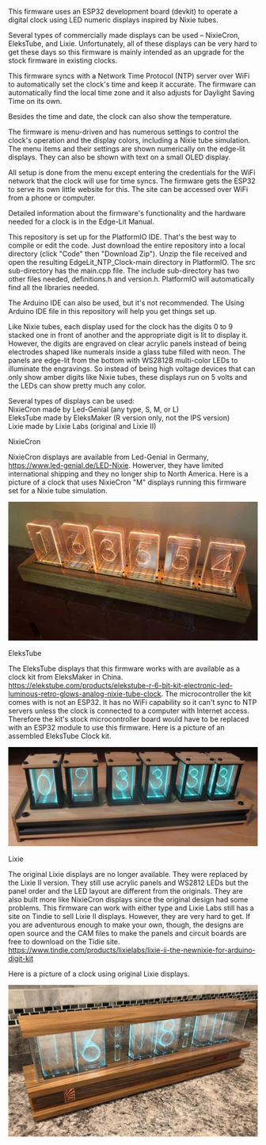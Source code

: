 This firmware uses an ESP32 development board (devkit) to operate a digital clock using LED numeric displays inspired by Nixie tubes. 

Several types of commercially made displays can be used – NixieCron, EleksTube, and Lixie. Unfortunately, all of these displays can be very hard to get these days so this firmware is mainly intended as an upgrade for the stock firmware in existing clocks. 

This firmware syncs with a Network Time Protocol (NTP) server over WiFi to automatically set the clock's time and keep it accurate. The firmware can automatically find the local time zone and it also adjusts for Daylight Saving Time on its own. 

Besides the time and date, the clock can also show the temperature.  

The firmware is menu-driven and has numerous settings to control the clock's operation and the display colors, including a Nixie tube simulation. The menu items and their settings are shown numerically on the edge-lit displays. They can also be shown with text on a small OLED display.

All setup is done from the menu except entering the credentials for the WiFi network that the clock will use for time syncs. The firmware gets the ESP32 to serve its own little website for this. The site can be accessed over WiFi from a phone or computer.

Detailed information about the firmware's functionality and the hardware needed for a clock is in the Edge-Lit Manual.

This repository is set up for the PlatformIO IDE. That's the best way to compile or edit the code. Just download the entire repository into a local directory (click "Code" then 
"Download Zip"). Unzip the file received and open the resulting EdgeLit_NTP_Clock-main directory in PlatformIO.
The src sub-directory has the main.cpp file. The include sub-directory has two other files needed, definitions.h and version.h. PlatformIO will automatically find all the libraries needed.    

The Arduino IDE can also be used, but it's not recommended. The Using Arduino IDE file in this repository will help you get things set up. 

Like Nixie tubes, each display used for the clock has the digits 0 to 9 stacked one in front of another and the appropriate digit is lit to display it. However, the digits are engraved on clear acrylic panels instead of being electrodes shaped like numerals inside a glass tube filled with neon. The panels are edge-lit from the bottom with WS2812B multi-color LEDs to illuminate the engravings. So instead of being high voltage devices that can only show amber digits like Nixie tubes, these displays run on 5 volts and the LEDs can show pretty much any color. 

Several types of displays can be used:     
NixieCron made by Led-Genial (any type, S, M, or L)        
EleksTube made by EleksMaker (R version only, not the IPS version)        
Lixie made by Lixie Labs (original and Lixie II)

NixieCron   

NixieCron displays are available from Led-Genial in Germany, https://www.led-genial.de/LED-Nixie. Howerver, they have limited international shipping
and they no longer ship to North America.
Here is a picture of a clock that uses NixieCron "M" displays running this firmware set for a Nixie tube simulation.

![NixieCron Clock_bb-menor](https://github.com/mmarkin/EdgeLit_NTP_Clock/blob/main/images/NixieCron%20M%20Clock.JPG)

EleksTube   

The EleksTube displays that this firmware works with are available as a clock kit from EleksMaker in China. 
https://elekstube.com/products/elekstube-r-6-bit-kit-electronic-led-luminous-retro-glows-analog-nixie-tube-clock. 
The microcontroller the kit comes with is not an ESP32. It has no WiFi capability so it can't sync to NTP servers unless the clock is connected to a computer with Internet access. Therefore the kit's stock microcontroller board would have to be replaced with an ESP32 module to use this firmware. Here is a picture of an assembled EleksTube Clock kit.

![EleksTube Clock_bb-menor](https://github.com/mmarkin/EdgeLit_NTP_Clock/blob/main/images/EleksTube%20Clock.jpg)     

Lixie   

The original Lixie displays are no longer available. They were replaced by the Lixie II version. They still use acrylic panels and WS2812 LEDs but the panel order and the LED layout are different from the originals. They are also built more like NixieCron displays since the original design had some problems. This firmware can work with either type and Lixie Labs still has a site on Tindie to sell Lixie II displays. However, they are very hard to get. If you are adventurous enough to make your own, though, the designs are open source and the CAM files to make the panels and circuit boards are free to download on the Tidie site.
https://www.tindie.com/products/lixielabs/lixie-ii-the-newnixie-for-arduino-digit-kit 

Here is a picture of a clock using original Lixie displays.

![Lixie Clock_bb-menor](https://github.com/mmarkin/EdgeLit_NTP_Clock/blob/main/images/Lixie%20Clock.jpg)
